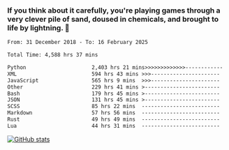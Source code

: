 ### If you think about it carefully, you're playing games through a very clever pile of sand, doused in chemicals, and brought to life by lightning.  👋


<!--START_SECTION:waka-->

```txt
From: 31 December 2018 - To: 16 February 2025

Total Time: 4,588 hrs 37 mins

Python                     2,403 hrs 21 mins>>>>>>>>>>>>>------------   52.38 %
XML                        594 hrs 43 mins >>>----------------------   12.96 %
JavaScript                 565 hrs 9 mins  >>>----------------------   12.32 %
Other                      229 hrs 41 mins >------------------------   05.01 %
Bash                       179 hrs 45 mins >------------------------   03.92 %
JSON                       131 hrs 45 mins >------------------------   02.87 %
SCSS                       85 hrs 22 mins  -------------------------   01.86 %
Markdown                   57 hrs 56 mins  -------------------------   01.26 %
Rust                       49 hrs 49 mins  -------------------------   01.09 %
Lua                        44 hrs 31 mins  -------------------------   00.97 %
```

<!--END_SECTION:waka-->

[![GitHub stats](https://github-readme-stats.vercel.app/api?username=XenophonLXH&show_icons=true&theme=dark)](https://github.com/anuraghazra/github-readme-stats)
